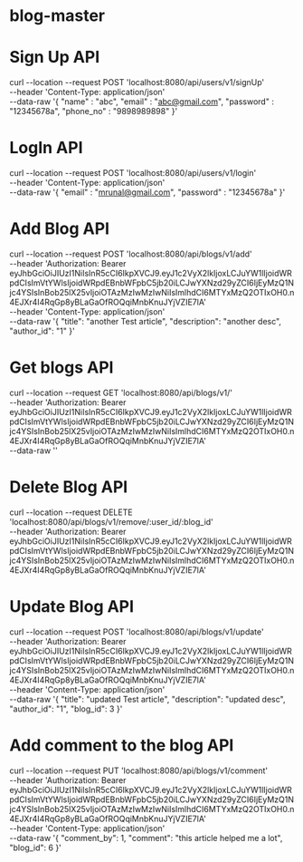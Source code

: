 # blog-master

# Sign Up API

curl --location --request POST 'localhost:8080/api/users/v1/signUp' \
--header 'Content-Type: application/json' \
--data-raw '{
"name" : "abc",
"email" : "abc@gmail.com",
"password" : "12345678a",
"phone_no" : "9898989898"
}'

# LogIn API

curl --location --request POST 'localhost:8080/api/users/v1/login' \
--header 'Content-Type: application/json' \
--data-raw '{
"email" : "mrunal@gmail.com",
"password" : "12345678a"
}'

# Add Blog API

curl --location --request POST 'localhost:8080/api/blogs/v1/add' \
--header 'Authorization: Bearer eyJhbGciOiJIUzI1NiIsInR5cCI6IkpXVCJ9.eyJ1c2VyX2lkIjoxLCJuYW1lIjoidWRpdCIsImVtYWlsIjoidWRpdEBnbWFpbC5jb20iLCJwYXNzd29yZCI6IjEyMzQ1Njc4YSIsInBob25lX25vIjoiOTAzMzIwMzIwNiIsImlhdCI6MTYxMzQ2OTIxOH0.n4EJXr4I4RqGp8yBLaGaOfROQqiMnbKnuJYjVZIE7lA' \
--header 'Content-Type: application/json' \
--data-raw '{
"title": "another Test article",
"description": "another desc",
"author_id": "1"
}'

# Get blogs API

curl --location --request GET 'localhost:8080/api/blogs/v1/' \
--header 'Authorization: Bearer eyJhbGciOiJIUzI1NiIsInR5cCI6IkpXVCJ9.eyJ1c2VyX2lkIjoxLCJuYW1lIjoidWRpdCIsImVtYWlsIjoidWRpdEBnbWFpbC5jb20iLCJwYXNzd29yZCI6IjEyMzQ1Njc4YSIsInBob25lX25vIjoiOTAzMzIwMzIwNiIsImlhdCI6MTYxMzQ2OTIxOH0.n4EJXr4I4RqGp8yBLaGaOfROQqiMnbKnuJYjVZIE7lA' \
--data-raw ''

# Delete Blog API

curl --location --request DELETE 'localhost:8080/api/blogs/v1/remove/:user_id/:blog_id' \
--header 'Authorization: Bearer eyJhbGciOiJIUzI1NiIsInR5cCI6IkpXVCJ9.eyJ1c2VyX2lkIjoxLCJuYW1lIjoidWRpdCIsImVtYWlsIjoidWRpdEBnbWFpbC5jb20iLCJwYXNzd29yZCI6IjEyMzQ1Njc4YSIsInBob25lX25vIjoiOTAzMzIwMzIwNiIsImlhdCI6MTYxMzQ2OTIxOH0.n4EJXr4I4RqGp8yBLaGaOfROQqiMnbKnuJYjVZIE7lA'

# Update Blog API

curl --location --request POST 'localhost:8080/api/blogs/v1/update' \
--header 'Authorization: Bearer eyJhbGciOiJIUzI1NiIsInR5cCI6IkpXVCJ9.eyJ1c2VyX2lkIjoxLCJuYW1lIjoidWRpdCIsImVtYWlsIjoidWRpdEBnbWFpbC5jb20iLCJwYXNzd29yZCI6IjEyMzQ1Njc4YSIsInBob25lX25vIjoiOTAzMzIwMzIwNiIsImlhdCI6MTYxMzQ2OTIxOH0.n4EJXr4I4RqGp8yBLaGaOfROQqiMnbKnuJYjVZIE7lA' \
--header 'Content-Type: application/json' \
--data-raw '{
"title": "updated Test article",
"description": "updated desc",
"author_id": "1",
"blog_id": 3
}'

# Add comment to the blog API

curl --location --request PUT 'localhost:8080/api/blogs/v1/comment' \
--header 'Authorization: Bearer eyJhbGciOiJIUzI1NiIsInR5cCI6IkpXVCJ9.eyJ1c2VyX2lkIjoxLCJuYW1lIjoidWRpdCIsImVtYWlsIjoidWRpdEBnbWFpbC5jb20iLCJwYXNzd29yZCI6IjEyMzQ1Njc4YSIsInBob25lX25vIjoiOTAzMzIwMzIwNiIsImlhdCI6MTYxMzQ2OTIxOH0.n4EJXr4I4RqGp8yBLaGaOfROQqiMnbKnuJYjVZIE7lA' \
--header 'Content-Type: application/json' \
--data-raw '{
"comment_by": 1,
"comment": "this article helped me a lot",
"blog_id": 6
}'
